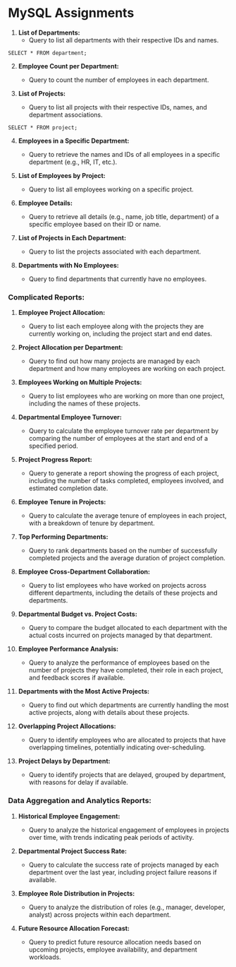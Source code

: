 # MySQL Assignments
1. **List of Departments:**
   - Query to list all departments with their respective IDs and names.
```
SELECT * FROM department;
```
2. **Employee Count per Department:**
   - Query to count the number of employees in each department.
   
3. **List of Projects:**
   - Query to list all projects with their respective IDs, names, and department associations.

```
SELECT * FROM project;
```
4. **Employees in a Specific Department:**
   - Query to retrieve the names and IDs of all employees in a specific department (e.g., HR, IT, etc.).
   
5. **List of Employees by Project:**
   - Query to list all employees working on a specific project.
   
6. **Employee Details:**
   - Query to retrieve all details (e.g., name, job title, department) of a specific employee based on their ID or name.
   
7. **List of Projects in Each Department:**
   - Query to list the projects associated with each department.

8. **Departments with No Employees:**
   - Query to find departments that currently have no employees.

### **Complicated Reports:**

1. **Employee Project Allocation:**
   - Query to list each employee along with the projects they are currently working on, including the project start and end dates.
   
2. **Project Allocation per Department:**
   - Query to find out how many projects are managed by each department and how many employees are working on each project.
   
3. **Employees Working on Multiple Projects:**
   - Query to list employees who are working on more than one project, including the names of these projects.
   
4. **Departmental Employee Turnover:**
   - Query to calculate the employee turnover rate per department by comparing the number of employees at the start and end of a specified period.
   
5. **Project Progress Report:**
   - Query to generate a report showing the progress of each project, including the number of tasks completed, employees involved, and estimated completion date.
   
6. **Employee Tenure in Projects:**
   - Query to calculate the average tenure of employees in each project, with a breakdown of tenure by department.
   
7. **Top Performing Departments:**
   - Query to rank departments based on the number of successfully completed projects and the average duration of project completion.
   
8. **Employee Cross-Department Collaboration:**
   - Query to list employees who have worked on projects across different departments, including the details of these projects and departments.
   
9. **Departmental Budget vs. Project Costs:**
   - Query to compare the budget allocated to each department with the actual costs incurred on projects managed by that department.
   
10. **Employee Performance Analysis:**
    - Query to analyze the performance of employees based on the number of projects they have completed, their role in each project, and feedback scores if available.

11. **Departments with the Most Active Projects:**
    - Query to find out which departments are currently handling the most active projects, along with details about these projects.

12. **Overlapping Project Allocations:**
    - Query to identify employees who are allocated to projects that have overlapping timelines, potentially indicating over-scheduling.

13. **Project Delays by Department:**
    - Query to identify projects that are delayed, grouped by department, with reasons for delay if available.

### **Data Aggregation and Analytics Reports:**

1. **Historical Employee Engagement:**
   - Query to analyze the historical engagement of employees in projects over time, with trends indicating peak periods of activity.
   
2. **Departmental Project Success Rate:**
   - Query to calculate the success rate of projects managed by each department over the last year, including project failure reasons if available.
   
3. **Employee Role Distribution in Projects:**
   - Query to analyze the distribution of roles (e.g., manager, developer, analyst) across projects within each department.

4. **Future Resource Allocation Forecast:**
   - Query to predict future resource allocation needs based on upcoming projects, employee availability, and department workloads.
